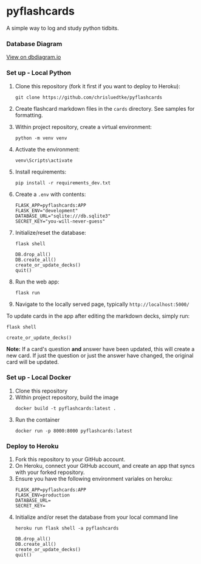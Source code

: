 # pyflashcards

A simple way to log and study python tidbits.

### Database Diagram
[View on dbdiagram.io](https://dbdiagram.io/d/5d28ee1aced98361d6dc9c7c)

### Set up - Local Python
1. Clone this repository (fork it first if you want to deploy to Heroku):
    ```
    git clone https://github.com/chrisluedtke/pyflashcards
    ```
2. Create flashcard markdown files in the `cards` directory. See samples for formatting.

3. Within project repository, create a virtual environment:
    ```
    python -m venv venv
    ```
4. Activate the environment:
    ```
    venv\Scripts\activate
    ```
5. Install requirements:
    ```
    pip install -r requirements_dev.txt
    ```
6. Create a `.env` with contents:
    ```
    FLASK_APP=pyflashcards:APP
    FLASK_ENV="development"
    DATABASE_URL="sqlite:///db.sqlite3"
    SECRET_KEY="you-will-never-guess"
    ```
7. Initialize/reset the database:
    ```
    flask shell
    
    DB.drop_all()
    DB.create_all()
    create_or_update_decks()
    quit()
    ```
8. Run the web app:
    ```
    flask run
    ```
9. Navigate to the locally served page, typically `http://localhost:5000/`

To update cards in the app after editing the markdown decks, simply run:
```
flask shell

create_or_update_decks()
```
**Note:** If a card's question **and** answer have been updated, this will create a new card. If just the question or just the answer have changed, the original card will be updated.

### Set up - Local Docker
1. Clone this repository
2. Within project repository, build the image
    ```
    docker build -t pyflashcards:latest .
    ```
3. Run the container
    ```
    docker run -p 8000:8000 pyflashcards:latest
    ```

### Deploy to Heroku
1. Fork this repository to your GitHub account.
2. On Heroku, connect your GitHub account, and create an app that syncs with your forked repository.
3. Ensure you have the following environment variales on heroku:
    ```
    FLASK_APP=pyflashcards:APP
    FLASK_ENV=production
    DATABASE_URL=
    SECRET_KEY=
    ```
4. Initialize and/or reset the database from your local command line
    ```
    heroku run flask shell -a pyflashcards
    
    DB.drop_all()
    DB.create_all()
    create_or_update_decks()
    quit()
    ```
